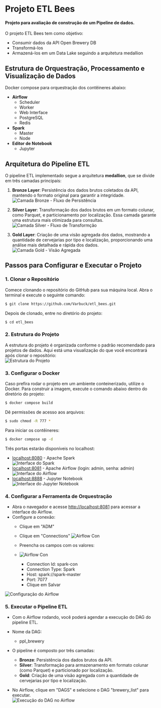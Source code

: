 # Projeto ETL Bees
#### Projeto para avaliação de construção de um Pipeline de dados.

O projeto ETL Bees tem como objetivo:
- Consumir dados da API Open Brewery DB
- Transformá-los
- Armazená-los em um Data Lake seguindo a arquitetura medallion

## Estrutura de Orquestração, Processamento e Visualização de Dados

Docker compose para orquestração dos contêineres abaixo:
- **Airflow** 
  - Scheduler
  - Worker
  - Web Interface
  - PostgreSQL
  - Redis
- **Spark**
  - Master
  - Node
- **Editor de Notebook**
  - Jupyter


## Arquitetura do Pipeline ETL

O pipeline ETL implementado segue a arquitetura **medallion**, que se divide em três camadas principais:

1. **Bronze Layer**: Persistência dos dados brutos coletados da API, mantendo o formato original para garantir a integridade.  
   ![Camada Bronze - Fluxo de Persistência](./images/bronze_layer.png) 

2. **Silver Layer**: Transformação dos dados brutos em um formato colunar, como Parquet, e particionamento por localização. Essa camada garante uma estrutura mais otimizada para consultas.  
   ![Camada Silver - Fluxo de Transformção](./images/silver_layer.png) 

3. **Gold Layer**: Criação de uma visão agregada dos dados, mostrando a quantidade de cervejarias por tipo e localização, proporcionando uma análise mais detalhada e rápida dos dados.  
   ![Camada Gold - Visão Agregada](./images/gold_layer.png) 

## Passos para Configurar e Executar o Projeto

### 1. Clonar o Repositório

Comece clonando o repositório do GitHub para sua máquina local. Abra o terminal e execute o seguinte comando:

```bash
$ git clone https://github.com/Varbuck/etl_bees.git
```

Depois de clonado, entre no diretório do projeto:

```bash
$ cd etl_bees
```

### 2. Estrutura do Projeto

A estrutura do projeto é organizada conforme o padrão recomendado para projetos de dados. Aqui está uma visualização do que você encontrará após clonar o repositório:  
![Estrutura do Projeto](./images/estrutura.png) 


### 3. Configurar o Docker

Caso prefira rodar o projeto em um ambiente conteinerizado, utilize o Docker. Para construir a imagem, execute o comando abaixo dentro do diretório do projeto:

```bash
$ docker compose build
```

Dê permissões de acesso aos arquivos:

```bash
$ sudo chmod -R 777 *
```

Para iniciar os contêineres:

```bash
$ docker compose up -d
```

Três portas estarão disponíveis no localhost:
- [localhost:8080](http://localhost:8080) - Apache Spark  
  ![Interface do Spark](./images/spark_interface.png) 
- [localhost:8081](http://localhost:8081) - Apache Airflow (login: admin, senha: admin)  
  ![Interface do Airflow](./images/airflow_interface.png) 
- [localhost:8888](http://localhost:8888) - Jupyter Notebook  
  ![Interface do Jupyter Notebook](./images/jupyter_interface.png) 

### 4. Configurar a Ferramenta de Orquestração

- Abra o navegador e acesse [http://localhost:8081](http://localhost:8081) para acessar a interface do Airflow.
- Configure a conexão:
  - Clique em "ADM" 
  - Clique em "Connections"
  ![Airflow Con](./images/airflow_con.png)   

  - Preencha os campos com os valores:
  - ![Airflow Con](./images/airflow_con.png)  
    - Connection Id: spark-con
    - Connection Type: Spark
    - Host: spark://spark-master
    - Port: 7077
    - Clique em Salvar

![Configuração do Airflow](./images/airflow_connection.png) 

### 5. Executar o Pipeline ETL

- Com o Airflow rodando, você poderá agendar a execução do DAG do pipeline ETL.
- Nome da DAG: 
  - ppl_brewery
- O pipeline é composto por três camadas:
  - **Bronze**: Persistência dos dados brutos da API.
  - **Silver**: Transformação para armazenamento em formato colunar (como Parquet) e particionado por localização.
  - **Gold**: Criação de uma visão agregada com a quantidade de cervejarias por tipo e localização.

- No Airflow, clique em "DAGS" e selecione o DAG "brewery_list" para executar.  
  ![Execução do DAG no Airflow](./images/airflow_dag_execution.png) 
